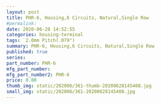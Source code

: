 ```yaml
---
layout: post
title: PHR-6, Housing,6 Circuits, Natural,Single Row
#permalink: 
date: 2020-06-28 14:52:55
categories: housing-terminal
tags:  2.0mm Pitch(.079")
summary: PHR-6, Housing,6 Circuits, Natural,Single Row
published: true 
series: 
part_number: PHR-6
mfg_part_number: 
mfg_part_number2: PHR-6
price: 0.00
thumb_img: static/202006/361-thumb-20200628145408.jpg
small_img: static/202006/361-20200628145408.jpg
---
```



